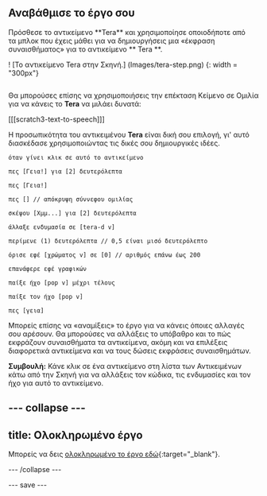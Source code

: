 ## Αναβάθμισε το έργο σου

<div style="display: flex; flex-wrap: wrap">
<div style="flex-basis: 200px; flex-grow: 1; margin-right: 15px;">
Πρόσθεσε το αντικείμενο **Tera** και χρησιμοποίησε οποιοδήποτε από τα μπλοκ που έχεις μάθει για να δημιουργήσεις μια «έκφραση συναισθήματος» για το αντικείμενο ** Tera **.
</div>
<div>

! [Το αντικείμενο Tera στην Σκηνή.] (Images/tera-step.png) {: width = "300px"}

</div>
</div>

Θα μπορούσες επίσης να χρησιμοποιήσεις την επέκταση Κείμενο σε Ομιλία για να κάνεις το **Tera** να μιλάει δυνατά:

[[[scratch3-text-to-speech]]]

Η προσωπικότητα του αντικειμένου **Tera** είναι δική σου επιλογή, γι' αυτό διασκέδασε χρησιμοποιώντας τις δικές σου δημιουργικές ιδέες.

```blocks3
όταν γίνει κλικ σε αυτό το αντικείμενο

πες [Γεια!] για [2] δευτερόλεπτα

πες [Γεια!]

πες [] // απόκρυψη σύννεφου ομιλίας

σκέψου [Χμμ...] για [2] δευτερόλεπτα

άλλαξε ενδυμασία σε [tera-d v]

περίμενε (1) δευτερόλεπτα // 0,5 είναι μισό δευτερόλεπτο

όρισε εφέ [χρώματος v] σε [0] // αριθμός επάνω έως 200

επανάφερε εφέ γραφικών

παίξε ήχο [pop v] μέχρι τέλους

παίξε τον ήχο [pop v]

πες [γεια]
```

Μπορείς επίσης να «αναμίξεις» το έργο για να κάνεις όποιες αλλαγές σου αρέσουν. Θα μπορούσες να αλλάξεις το υπόβαθρο και το πώς εκφράζουν συναισθήματα τα αντικείμενα, ακόμη και να επιλέξεις διαφορετικά αντικείμενα και να τους δώσεις εκφράσεις συναισθημάτων.

**Συμβουλή:** Κάνε κλικ σε ένα αντικείμενο στη λίστα των Αντικειμένων κάτω από την Σκηνή για να αλλάξεις τον κώδικα, τις ενδυμασίες και τον ήχο για αυτό το αντικείμενο.

--- collapse ---
---
title: Ολοκληρωμένο έργο
---

Μπορείς να δεις [ολοκληρωμένο το έργο εδώ](https://scratch.mit.edu/projects/485673032/){:target="_blank"}.

--- /collapse ---

--- save ---
